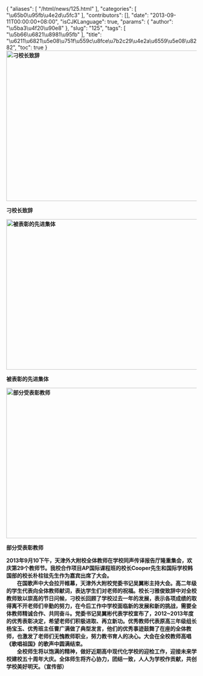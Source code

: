{
    "aliases": [
        "/html/news/125.html"
    ],
    "categories": [
        "\u65b0\u95fb\u4e2d\u5fc3"
    ],
    "contributors": [],
    "date": "2013-09-11T00:00:00+08:00",
    "isCJKLanguage": true,
    "params": {
        "author": "\u5ba3\u4f20\u90e8"
    },
    "slug": "125",
    "tags": [
        "\u5b66\u6821\u8981\u95fb"
    ],
    "title": "\u6211\u6821\u5e08\u751f\u559c\u8fce\u7b2c29\u4e2a\u6559\u5e08\u8282",
    "toc": true
}
**<img
    src="https://cdn.tfls.online/mirror/full/5709c1e041f15e135765545fb94a1d195f92cfcd.jpg"
    style="display:block;margin-left:auto;margin-right:auto;"
    decoding="async"
    fetchpriority="auto"
    loading="lazy"
    alt="刁校长致辞"
    title="刁校长致辞"
    height="397"
    width="600"
/>**

**刁校长致辞**

**<img
    src="https://cdn.tfls.online/mirror/full/f8f40d175d75f4cdd152417084efabf1a695fd34.jpg"
    style="display:block;margin-left:auto;margin-right:auto;"
    decoding="async"
    fetchpriority="auto"
    loading="lazy"
    alt="被表彰的先进集体"
    title="被表彰的先进集体"
    height="397"
    width="600"
/>**

**被表彰的先进集体**

**<img
    src="https://cdn.tfls.online/mirror/full/fdcbf12a844107b28b0da5f60af9926626801fe7.jpg"
    style="display:block;margin-left:auto;margin-right:auto;"
    decoding="async"
    fetchpriority="auto"
    loading="lazy"
    alt="部分受表彰教师"
    title="部分受表彰教师"
    height="397"
    width="600"
/>**

**部分受表彰教师**

**2013年9月10下午，天津外大附校全体教师在学校同声传译报告厅隆重集会，欢庆第29个教师节。我校合作项目AP国际课程班的校长Cooper先生和国际学校韩国部的校长朴柱铉先生作为嘉宾出席了大会。  
　　在国歌声中大会拉开帷幕，天津外大附校党委书记吴翼彬主持大会。高二年级的学生代表向全体教师献词，表达学生们对老师的祝福。校长刁雅俊致辞中对全校教师致以崇高的节日问候，刁校长回顾了学校过去一年的发展，表示各项成绩的取得离不开老师们辛勤的努力，在今后工作中学校面临新的发展和新的挑战，需要全体教师精诚合作、共同奋斗。党委书记吴翼彬代表学校宣布了，2012~2013年度的优秀表彰决定，希望老师们积极进取、再立新功。优秀教师代表原高三年级组长杨宝玉、优秀班主任曹广满做了典型发言，他们的优秀事迹鼓舞了在座的全体教师，也激发了老师们无愧教师职业，努力教书育人的决心。大会在全校教师高唱《歌唱祖国》的歌声中圆满结束。  
　　全校师生将以饱满的精神，做好近期高中现代化学校的迎检工作，迎接未来学校建校五十周年大庆。全体师生将齐心协力，团结一致，人人为学校作贡献，共创学校美好明天。（宣传部）**


